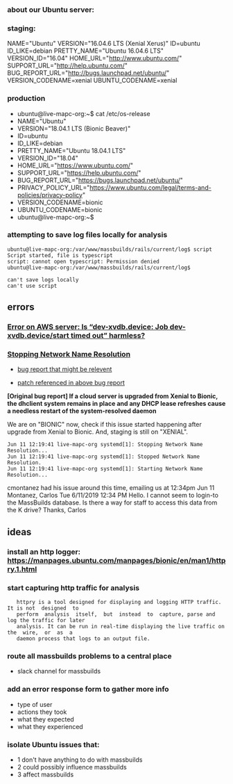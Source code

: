 
### about our Ubuntu server:

### staging:
NAME="Ubuntu"
VERSION="16.04.6 LTS (Xenial Xerus)"
ID=ubuntu
ID_LIKE=debian
PRETTY_NAME="Ubuntu 16.04.6 LTS"
VERSION_ID="16.04"
HOME_URL="http://www.ubuntu.com/"
SUPPORT_URL="http://help.ubuntu.com/"
BUG_REPORT_URL="http://bugs.launchpad.net/ubuntu/"
VERSION_CODENAME=xenial
UBUNTU_CODENAME=xenial

### production
 * ubuntu@live-mapc-org:~$ cat /etc/os-release
 * NAME="Ubuntu"
 * VERSION="18.04.1 LTS (Bionic Beaver)"
 * ID=ubuntu
 * ID_LIKE=debian
 * PRETTY_NAME="Ubuntu 18.04.1 LTS"
 * VERSION_ID="18.04"
 * HOME_URL="https://www.ubuntu.com/"
 * SUPPORT_URL="https://help.ubuntu.com/"
 * BUG_REPORT_URL="https://bugs.launchpad.net/ubuntu/"
 * PRIVACY_POLICY_URL="https://www.ubuntu.com/legal/terms-and-policies/privacy-policy"
 * VERSION_CODENAME=bionic
 * UBUNTU_CODENAME=bionic
 * ubuntu@live-mapc-org:~$



### attempting to save log files locally for analysis
```
ubuntu@live-mapc-org:/var/www/massbuilds/rails/current/log$ script
Script started, file is typescript
script: cannot open typescript: Permission denied
ubuntu@live-mapc-org:/var/www/massbuilds/rails/current/log$

can't save logs locally
can't use script
```


## errors

### [Error on AWS server: Is “dev-xvdb.device: Job dev-xvdb.device/start timed out” harmless?](https://askubuntu.com/questions/1061726/error-on-aws-server-is-dev-xvdb-device-job-dev-xvdb-device-start-timed-out-h)

### [Stopping Network Name Resolution](https://unix.stackexchange.com/questions/486414/why-is-systemd-resolved-restarting-frequently)

- [bug report that might be relevent](https://bugs.launchpad.net/ubuntu/+source/systemd/+bug/1805183)

- [patch referenced in above bug report](https://bugs.launchpad.net/ubuntu/+source/systemd/+bug/1805183/comments/8)


**[Original bug report]
If a cloud server is upgraded from Xenial to Bionic, the dhclient system remains in place and any DHCP lease refreshes cause a needless restart of the system-resolved daemon**

We are on "BIONIC" now, check if this issue started happening after upgrade from Xenial to Bionic. And, staging is still on "XENIAL".


```
Jun 11 12:19:41 live-mapc-org systemd[1]: Stopping Network Name Resolution...
Jun 11 12:19:41 live-mapc-org systemd[1]: Stopped Network Name Resolution.
Jun 11 12:19:41 live-mapc-org systemd[1]: Starting Network Name Resolution...
```

  cmontanez had his issue around this time, emailing us at 12:34pm Jun 11
  Montanez, Carlos
  Tue 6/11/2019 12:34 PM
  Hello.
  I cannot seem to login-to the MassBuilds database.
  Is there a way for staff to access this data from the K drive?
  Thanks,
  Carlos









## ideas

### install an http logger:  https://manpages.ubuntu.com/manpages/bionic/en/man1/httpry.1.html

### start capturing http traffic for analysis
       httpry is a tool designed for displaying and logging HTTP traffic. It is not  designed  to
       perform  analysis  itself,  but  instead  to  capture, parse and log the traffic for later
       analysis. It can be run in real-time displaying the live traffic on  the  wire,  or  as  a
       daemon process that logs to an output file.

### route all massbuilds problems to a central place
- slack channel for massbuilds

### add an error response form to gather more info
- type of user
- actions they took
- what they expected
- what they experienced

### isolate Ubuntu issues that:
- 1 don't have anything to do with massbuilds
- 2 could possibly influence massbuilds
- 3 affect massbuilds
